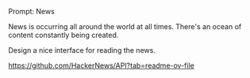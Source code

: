 Prompt: News

News is occurring all around the world at all times. There's an ocean of content constantly being created.

Design a nice interface for reading the news.

https://github.com/HackerNews/API?tab=readme-ov-file
